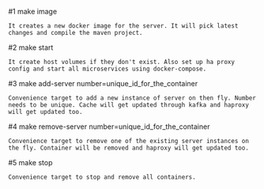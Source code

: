 #1 make image

	It creates a new docker image for the server. It will pick latest changes and compile the maven project.

#2 make start

	It create host volumes if they don't exist. Also set up ha proxy config and start all microservices using docker-compose.

#3 make add-server number=unique_id_for_the_container

	Convenience target to add a new instance of server on then fly. Number needs to be unique. Cache will get updated through kafka and haproxy will get updated too.

#4 make remove-server number=unique_id_for_the_container

	Convenience target to remove one of the existing server instances on the fly. Container will be removed and haproxy will get updated too.

#5 make stop

	Convenience target to stop and remove all containers.
